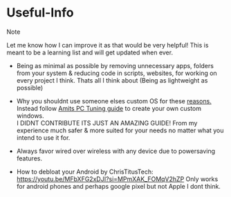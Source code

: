 # Useful-Info

> [!NOTE]
> Let me know how I can improve it as that would be very helpful! 
> This is meant to be a learning list and will get updated when ever.

- Being as minimal as possible by removing unnecessary apps, folders from your system & reducing code in scripts, websites, for working on every project I think. Thats all I think about (Being as lightweight as possible)

- Why you shouldnt use someone elses custom OS for these [reasons.](/Dont-use-customos.md)
    Instead follow [Amits PC Tuning guide](https://github.com/amitxv/PC-Tuning) to create your own custom windows.<br> 
    I DIDNT CONTRIBUTE ITS JUST AN AMAZING GUIDE! From my experience much safer & more suited for your needs no matter what you intend to use it for.

- Always favor wired over wireless with any device due to powersaving features.

- How to debloat your Android by ChrisTitusTech: https://youtu.be/MFbXFG2xDJI?si=MPmXAK_FOMqV2hZP Only works for android phones and perhaps google pixel but not Apple I dont think.
